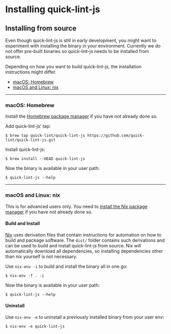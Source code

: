 # Installing quick-lint-js

## Installing from source

Even though quick-lint-js is still in early development, you might want to
experiment with installing the binary in your environment. Currently we do not
offer pre-built binaries so quick-lint-js needs to be installed from source.

Depending on how you want to build quick-lint-js, the installation instructions
might differ.

* [macOS: Homebrew](#macos-homebrew)
* [macOS and Linux: nix](#macos-and-linux-nix)

---

### macOS: Homebrew

Install the [Homebrew package manager][Homebrew] if you have not already done
so.

Add quick-lint-js' tap:

    $ brew tap quick-lint/quick-lint-js https://github.com/quick-lint/quick-lint-js.git

Install quick-lint-js:

    $ brew install --HEAD quick-lint-js

Now the binary is available in your user path:

    $ quick-lint-js --help

---

### macOS and Linux: nix

This is for advanced users only. You need to
[install the Nix package manager](https://nixos.org/download.html) if you have
not already done so.

#### Build and Install

[Nix][] uses derivation files that contain instructions for automation on how
to build and package software. The `dist/` folder contains such derivations and
can be used to build and install quick-lint-js from source. Nix will automatically
download all dependencies, so installing dependencies other than nix yourself is
not necessary.

Use `nix-env -i` to build and install the binary all in one go:

    $ nix-env -f . -i

Now the binary is available in your user path:

    $ quick-lint-js --help

#### Uninstall

Use `nix-env -e` to uninstall a previously installed binary from your user env:

    $ nix-env -e quick-lint-js

[Homebrew]: https://brew.sh/
[Nix]: https://nixos.org/features.html
